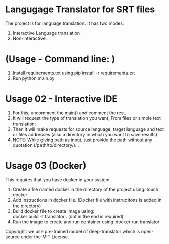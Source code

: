 
# Langugage Translator for SRT files
The project is for language translation.
It has two modes:
1. Interactive Language translation    
2. Non-interactive.

# (Usage - Command line: )
1. Install requirements.txt using pip install -r requirements.txt
2. Run python main.py

# Usage 02 - Interactive IDE
1. For this, uncomment the main() and comment the rest.  
2. It will request the type of translation you want, From files or simple text translation;
3. Then it will make requests for source language, target language and text or files addresses (also a directory in which you want to save results).
4. NOTE: While giving path as input, just provide the path without any quotation (/path/to/directory/).
,
# Usage 03 (Docker)
This requires that you have docker in your system.  
1. Create a file named docker in the directory of the project using:  touch docker
2. Add instructions in docker file. (Docker file with instrucitons is added in the directory)
3. Build docker file to create image using:  
  docker build -t translator . (dot in the end is required)
4. Run the image to create and run container using:
docker run translator

Copyright: we use pre-trained model of deep-translator which is open-source under the MIT License.


